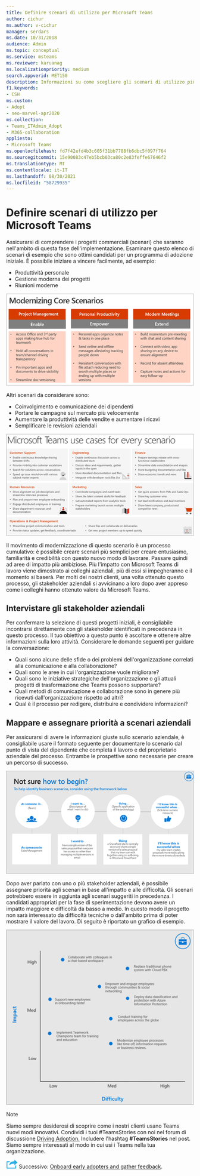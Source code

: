 ```yaml
---
title: Definire scenari di utilizzo per Microsoft Teams
author: cichur
ms.author: v-cichur
manager: serdars
ms.date: 10/31/2018
audience: Admin
ms.topic: conceptual
ms.service: msteams
ms.reviewer: karuanag
ms.localizationpriority: medium
search.appverid: MET150
description: Informazioni su come scegliere gli scenari di utilizzo più applicabili per la fase di sperimentazione dell'Teams adozione.
f1.keywords:
- CSH
ms.custom:
- Adopt
- seo-marvel-apr2020
ms.collection:
- Teams_ITAdmin_Adopt
- M365-collaboration
appliesto:
- Microsoft Teams
ms.openlocfilehash: fd7f42efd4b3c605f31bb7788fb6dbc5f097f764
ms.sourcegitcommit: 15e90083c47eb5bcb03ca80c2e83feffe67646f2
ms.translationtype: MT
ms.contentlocale: it-IT
ms.lasthandoff: 08/30/2021
ms.locfileid: "58729935"
---
```

# <a name="define-usage-scenarios-for-microsoft-teams"></a>Definire scenari di utilizzo per Microsoft Teams

Assicurarsi di comprendere i progetti commerciali (scenari) che saranno nell'ambito di questa fase dell'implementazione. Esaminare questo elenco di scenari di esempio che sono ottimi candidati per un programma di adozione iniziale. È possibile iniziare a vincere facilmente, ad esempio:

- Produttività personale
- Gestione moderna dei progetti
- Riunioni moderne

![Illustrazione dei tre scenari principali.](media/teams-adoption-modernizing-core-scenarios.png)

Altri scenari da considerare sono:

- Coinvolgimento e comunicazione dei dipendenti
- Portare le campagne sul mercato più velocemente
- Aumentare la produttività delle vendite e aumentare i ricavi
- Semplificare le revisioni aziendali

![Illustrazione di Teams casi d'uso per ogni scenario.](media/teams-adoption-use-cases.png)

Il movimento di modernizzazione di questo scenario è un processo cumulativo: è possibile creare scenari più semplici per creare entusiasmo, familiarità e credibilità con questo nuovo modo di lavorare. Passare quindi ad aree di impatto più ambiziose. Più l'impatto con Microsoft Teams di lavoro viene dimostrato ai colleghi aziendali, più di essi si impegheranno e il momento si baserà. Per molti dei nostri clienti, una volta ottenuto questo processo, gli stakeholder aziendali si avvicinano a loro dopo aver appreso come i colleghi hanno ottenuto valore da Microsoft Teams.

## <a name="interview-business-stakeholders"></a>Intervistare gli stakeholder aziendali

Per confermare la selezione di questi progetti iniziali, è consigliabile incontrarsi direttamente con gli stakeholder identificati in precedenza in questo processo. Il tuo obiettivo a questo punto è ascoltare e ottenere altre informazioni sulla loro attività. Considerare le domande seguenti per guidare la conversazione:

- Quali sono alcune delle sfide o dei problemi dell'organizzazione correlati alla comunicazione e alla collaborazione?
- Quali sono le aree in cui l'organizzazione vuole migliorare?
- Quali sono le iniziative strategiche dell'organizzazione o gli attuali progetti di trasformazione che Teams possono supportare?
- Quali metodi di comunicazione e collaborazione sono in genere più ricevuti dall'organizzazione rispetto ad altri?
- Qual è il processo per redigere, distribuire e condividere informazioni?

## <a name="map-and-prioritize-business-scenarios"></a>Mappare e assegnare priorità a scenari aziendali

Per assicurarsi di avere le informazioni giuste sullo scenario aziendale, è consigliabile usare il formato seguente per documentare lo scenario dal punto di vista del dipendente che completa il lavoro e del proprietario aziendale del processo. Entrambe le prospettive sono necessarie per creare un percorso di successo.

![Illustrazione del framework per l'identificazione degli scenari.](media/teams-adoption-identify-scenarios.png)

Dopo aver parlato con uno o più stakeholder aziendali, è possibile assegnare priorità agli scenari in base all'impatto e alle difficoltà. Gli scenari potrebbero essere in aggiunta agli scenari suggeriti in precedenza. I candidati appropriati per la fase di sperimentazione devono avere un impatto maggiore e difficoltà da basso a medio. In questo modo il progetto non sarà interessato da difficoltà tecniche o dall'ambito prima di poter mostrare il valore del lavoro. Di seguito è riportato un grafico di esempio.

![Illustrazione che mostra l'impatto dello scenario rispetto alla difficoltà.](media/teams-adoption-impact-difficulty.png)

> [!Note]
> Siamo sempre desiderosi di scoprire come i nostri clienti usano Teams nuovi modi innovativi. Condividi i tuoi #TeamsStories con noi nel forum di discussione [Driving Adoption.](https://techcommunity.microsoft.com/t5/driving-adoption/ct-p/DrivingAdoption) Includere l'hashtag **#TeamsStories** nel post. Siamo sempre interessati al modo in cui usi i Teams nella tua organizzazione.

![Icona che rappresenta il passaggio successivo.](media/teams-adoption-next-icon.png) Successivo: [Onboard early adopters and gather feedback](teams-adoption-onboard-early-adopters.md).
